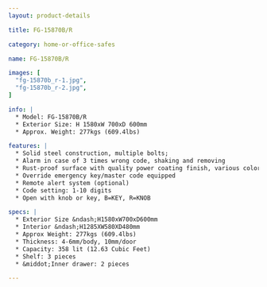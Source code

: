 ```yaml
---
layout: product-details

title: FG-15870B/R

category: home-or-office-safes

name: FG-15870B/R

images: [
  "fg-15870b_r-1.jpg",
  "fg-15870b_r-2.jpg",
]

info: |
  * Model: FG-15870B/R
  * Exterior Size: H 1580xW 700xD 600mm
  * Approx. Weight: 277kgs (609.4lbs)

features: |
  * Solid steel construction, multiple bolts;
  * Alarm in case of 3 times wrong code, shaking and removing
  * Rust-proof surface with quality power coating finish, various colors available
  * Override emergency key/master code equipped
  * Remote alert system (optional)
  * Code setting: 1-10 digits
  * Open with knob or key, B=KEY, R=KNOB

specs: |
  * Exterior Size &ndash;H1580xW700xD600mm
  * Interior &ndash;H1285XW580XD480mm
  * Approx Weight: 277kgs (609.4lbs)
  * Thickness: 4-6mm/body, 10mm/door
  * Capacity: 358 lit (12.63 Cubic Feet)
  * Shelf: 3 pieces
  * &middot;Inner drawer: 2 pieces

---
```



